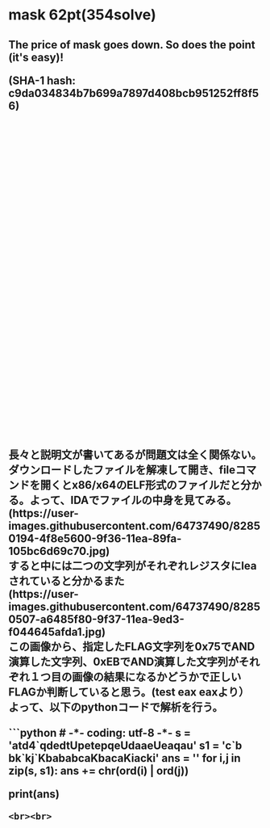<h1>mask 62pt(354solve)</h1>

<h2>The price of mask goes down. So does the point (it's easy)!

(SHA-1 hash: c9da034834b7b699a7897d408bcb951252ff8f56)</h2>

<br>
<br>
<br>
<br>
<br>
<br>
<br>
<br>
<br>
<br>
<br>
<br>
<br>
<br>
<br>
<br>
<br>
<br>
<br>
<br>
<br>
<br>
<br>
<br>
<br>
<br>
<br>
<br>
<br>
<br>
<br>
<br>
<br>
<br>
<br>
<br>
<h2>長々と説明文が書いてあるが問題文は全く関係ない。<br>
  ダウンロードしたファイルを解凍して開き、fileコマンドを開くとx86/x64のELF形式のファイルだと分かる。よって、IDAでファイルの中身を見てみる。<br>
  (https://user-images.githubusercontent.com/64737490/82850194-4f8e5600-9f36-11ea-89fa-105bc6d69c70.jpg)
  <br>
 すると中には二つの文字列がそれぞれレジスタにleaされていると分かるまた
  <br>
  (https://user-images.githubusercontent.com/64737490/82850507-a6485f80-9f37-11ea-9ed3-f044645afda1.jpg)
<br>
  この画像から、指定したFLAG文字列を0x75でAND演算した文字列、0xEBでAND演算した文字列がそれぞれ１つ目の画像の結果になるかどうかで正しいFLAGか判断していると思う。(test eax eaxより）
  <br>
  よって、以下のpythonコードで解析を行う。<br><br>
```python
  # -*- coding: utf-8 -*-
s = 'atd4`qdedtUpetepqeUdaaeUeaqau'
s1 = 'c`b bk`kj`KbababcaKbacaKiacki'
ans = ''
for i,j in zip(s, s1):
    ans += chr(ord(i) | ord(j))

print(ans)
```
<br><br>
